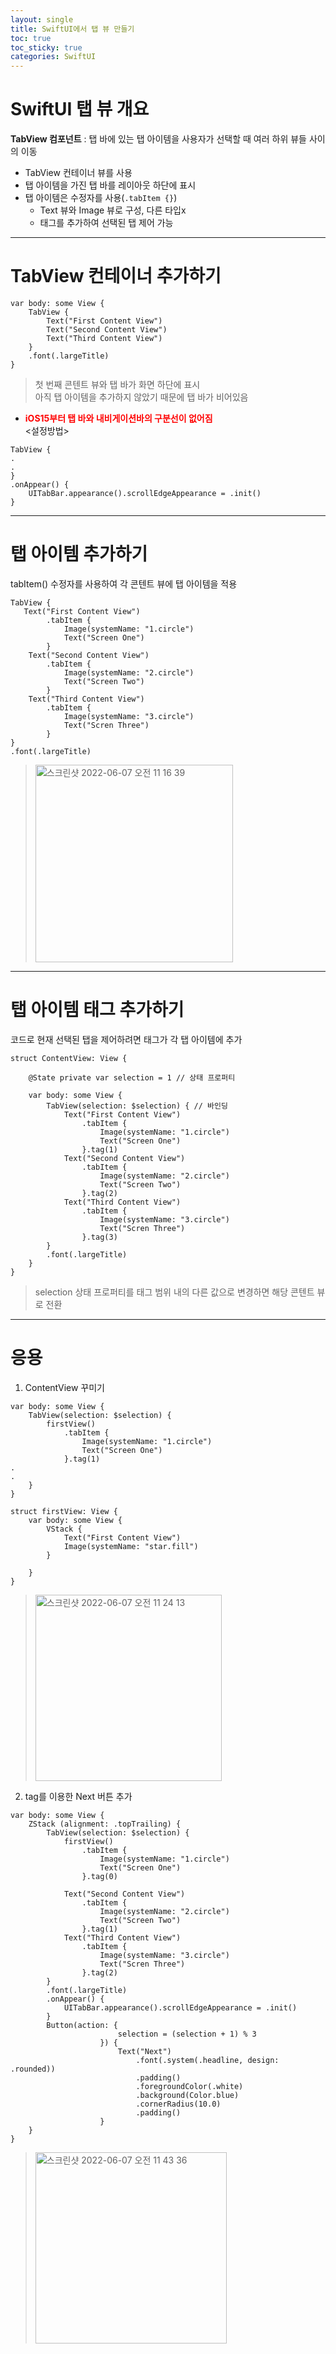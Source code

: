 ```yaml
---
layout: single
title: SwiftUI에서 탭 뷰 만들기
toc: true
toc_sticky: true
categories: SwiftUI
---
```


# SwiftUI 탭 뷰 개요
**TabView 컴포넌트** : 탭 바에 있는 탭 아이템을 사용자가 선택할 때 여러 하위 뷰들 사이의 이동
* TabView 컨테이너 뷰를 사용
* 탭 아이템을 가진 탭 바를 레이아웃 하단에 표시
* 탭 아이템은 수정자를 사용(```.tabItem {}```)
    * Text 뷰와 Image 뷰로 구성, 다른 타입x
    * 태그를 추가하여 선택된 탭 제어 가능
    
-----------

# TabView 컨테이너 추가하기
```
var body: some View {
    TabView {
        Text("First Content View")
        Text("Second Content View")
        Text("Third Content View")
    }
    .font(.largeTitle)
}
```    
> 첫 번째 콘텐트 뷰와 탭 바가 화면 하단에 표시<br/>
> 아직 탭 아이템을 추가하지 않았기 때문에 탭 바가 비어있음

* <span style="color: red">**iOS15부터 탭 바와 내비게이션바의 구분선이 없어짐**</span><br/>
&#60;설정방법&#62;<br/>
```    
TabView {
.
.        
}
.onAppear() {
    UITabBar.appearance().scrollEdgeAppearance = .init()
}
```    

----------

# 탭 아이템 추가하기
tabItem() 수정자를 사용하여 각 콘텐트 뷰에 탭 아이템을 적용
```   
TabView {
   Text("First Content View")
        .tabItem {
            Image(systemName: "1.circle")
            Text("Screen One")
        }
    Text("Second Content View")
        .tabItem {
            Image(systemName: "2.circle")
            Text("Screen Two")
        }
    Text("Third Content View")
        .tabItem {
            Image(systemName: "3.circle")
            Text("Scren Three")
        }
}
.font(.largeTitle)
```   
> <img width="316" alt="스크린샷 2022-06-07 오전 11 16 39" src="https://user-images.githubusercontent.com/63464299/172284882-c820e28a-ebbe-40bd-8190-f7ab98242d37.png">

-----------

# 탭 아이템 태그 추가하기
코드로 현재 선택된 탭을 제어하려면 태그가 각 탭 아이템에 추가
```
struct ContentView: View {
    
    @State private var selection = 1 // 상태 프로퍼티
    
    var body: some View {
        TabView(selection: $selection) { // 바인딩
            Text("First Content View")
                .tabItem {
                    Image(systemName: "1.circle")
                    Text("Screen One")
                }.tag(1)
            Text("Second Content View")
                .tabItem {
                    Image(systemName: "2.circle")
                    Text("Screen Two")
                }.tag(2)
            Text("Third Content View")
                .tabItem {
                    Image(systemName: "3.circle")
                    Text("Scren Three")
                }.tag(3)
        }
        .font(.largeTitle)
    }
}
```
> selection 상태 프로퍼티를 태그 범위 내의 다른 값으로 변경하면 해당 콘텐트 뷰로 전환

-------------

# 응용
1. ContentView 꾸미기
```
var body: some View {
    TabView(selection: $selection) {
        firstView()
            .tabItem {
                Image(systemName: "1.circle")
                Text("Screen One")
            }.tag(1)
.
.
    }
}    
            
struct firstView: View {
    var body: some View {
        VStack {
            Text("First Content View")
            Image(systemName: "star.fill")
        }
        
    }
}                
```
> <img width="298" alt="스크린샷 2022-06-07 오전 11 24 13" src="https://user-images.githubusercontent.com/63464299/172284825-2d3f4828-bc61-41e3-ba2c-3fcaead85f8c.png">

2. tag를 이용한 Next 버튼 추가
```
var body: some View {
    ZStack (alignment: .topTrailing) {
        TabView(selection: $selection) {
            firstView()
                .tabItem {
                    Image(systemName: "1.circle")
                    Text("Screen One")
                }.tag(0)
                
            Text("Second Content View")
                .tabItem {
                    Image(systemName: "2.circle")
                    Text("Screen Two")
                }.tag(1)
            Text("Third Content View")
                .tabItem {
                    Image(systemName: "3.circle")
                    Text("Scren Three")
                }.tag(2)
        }
        .font(.largeTitle)
        .onAppear() {
            UITabBar.appearance().scrollEdgeAppearance = .init()
        }
        Button(action: {
                        selection = (selection + 1) % 3
                    }) {
                        Text("Next")
                            .font(.system(.headline, design: .rounded))
                            .padding()
                            .foregroundColor(.white)
                            .background(Color.blue)
                            .cornerRadius(10.0)
                            .padding()
                    }
    }
}
```
> <img width="306" alt="스크린샷 2022-06-07 오전 11 43 36" src="https://user-images.githubusercontent.com/63464299/172284813-5c5dee1a-517b-413e-98cd-aa19740da40c.png">
